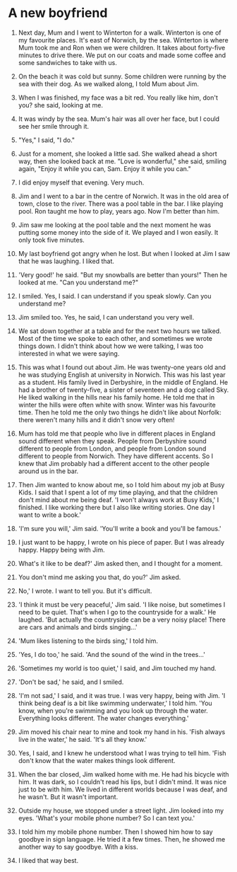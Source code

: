 # A new boyfriend

1. Next day, Mum and I went to Winterton for a walk. Winterton is one of my favourite places. It's east of Norwich, by the sea. Winterton is where Mum took me and Ron when we were children. It takes about forty-five minutes to drive there. We put on our coats and made some coffee and some sandwiches to take with us.

2. On the beach it was cold but sunny. Some children were running by the sea with their dog. As we walked along, I told Mum about Jim.

3. When I was finished, my face was a bit red. You really like him, don't you? she said, looking at me.

4. It was windy by the sea. Mum's hair was all over her face, but I could see her smile through it.

5. "Yes," I said, "I do."

6. Just for a moment, she looked a little sad. She walked ahead a short way, then she looked back at me. "Love is wonderful," she said, smiling again, "Enjoy it while you can, Sam. Enjoy it while you can."

7. I did enjoy myself that evening. Very much.

8. Jim and I went to a bar in the centre of Norwich. It was in the old area of town, close to the river. There was a pool table in the bar. I like playing pool. Ron taught me how to play, years ago. Now I'm better than him.

9. Jim saw me looking at the pool table and the next moment he was putting some money into the side of it. We played and I won easily. It only took five minutes.

10. My last boyfriend got angry when he lost. But when I looked at Jim I saw that he was laughing. I liked that.

11. 'Very good!' he said. "But my snowballs are better than yours!" Then he looked at me. "Can you understand me?"

12. I smiled. Yes, I said. I can understand if you speak slowly. Can you understand me?

13. Jim smiled too. Yes, he said, I can understand you very well.

14. We sat down together at a table and for the next two hours we talked. Most of the time we spoke to each other, and sometimes we wrote things down. I didn't think about how we were talking, I was too interested in what we were saying.

15. This was what I found out about Jim. He was twenty-one years old and he was studying English at university in Norwich. This was his last year as a student. His family lived in Derbyshire, in the middle of England. He had a brother of twenty-five, a sister of seventeen and a dog called Sky. He liked walking in the hills near his family home. He told me that in winter the hills were often white with snow. Winter was his favourite time. Then he told me the only two things he didn't like about Norfolk: there weren't many hills and it didn't snow very often!

16. Mum has told me that people who live in different places in England sound different when they speak. People from Derbyshire sound different to people from London, and people from London sound different to people from Norwich. They have different accents. So I knew that Jim probably had a different accent to the other people around us in the bar.

17. Then Jim wanted to know about me, so I told him about my job at Busy Kids. I said that I spent a lot of my time playing, and that the children don't mind about me being deaf. 'I won't always work at Busy Kids,' I finished. I like working there but I also like writing stories. One day I want to write a book.'

18. 'I'm sure you will,' Jim said. 'You'll write a book and you'll be famous.'

19. I just want to be happy, I wrote on his piece of paper. But I was already happy. Happy being with Jim.
20. What's it like to be deaf?' Jim asked then, and I thought for a moment.

21. You don't mind me asking you that, do you?' Jim asked.

22. No,' I wrote. I want to tell you. But it's difficult.

23. 'I think it must be very peaceful,' Jim said. 'I like noise, but sometimes I need to be quiet. That's when I go to the countryside for a walk.' He laughed. 'But actually the countryside can be a very noisy place! There are cars and animals and birds singing...'

24. 'Mum likes listening to the birds sing,' I told him.

25. 'Yes, I do too,' he said. 'And the sound of the wind in the trees...'

26. 'Sometimes my world is too quiet,' I said, and Jim touched my hand.

27. 'Don't be sad,' he said, and I smiled.

28. 'I'm not sad,' I said, and it was true. I was very happy, being with Jim. 'I think being deaf is a bit like swimming underwater,' I told him. 'You know, when you're swimming and you look up through the water. Everything looks different. The water changes everything.'

29. Jim moved his chair near to mine and took my hand in his. 'Fish always live in the water,' he said. 'It's all they know.'

30. Yes, I said, and I knew he understood what I was trying to tell him. 'Fish don't know that the water makes things look different.

31. When the bar closed, Jim walked home with me. He had his bicycle with him. It was dark, so I couldn't read his lips, but I didn't mind. It was nice just to be with him. We lived in different worlds because I was deaf, and he wasn't. But it wasn't important.

32. Outside my house, we stopped under a street light. Jim looked into my eyes. 'What's your mobile phone number? So I can text you.'

33. I told him my mobile phone number. Then I showed him how to say goodbye in sign language. He tried it a few times. Then, he showed me another way to say goodbye. With a kiss.

34. I liked that way best.
